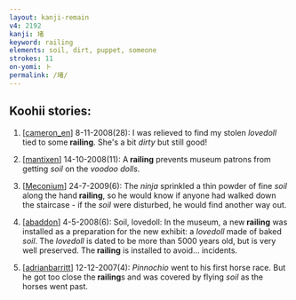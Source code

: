 ```yaml
---
layout: kanji-remain
v4: 2192
kanji: 堵
keyword: railing
elements: soil, dirt, puppet, someone
strokes: 11
on-yomi: ト
permalink: /堵/
---
```


## Koohii stories: 

1) [<a href="http://kanji.koohii.com/profile/cameron_en">cameron_en</a>] 8-11-2008(28): I was relieved to find my stolen <em>lovedoll</em> tied to some<strong> railing</strong>. She&#039;s a bit <em>dirty</em> but still good!

2) [<a href="http://kanji.koohii.com/profile/mantixen">mantixen</a>] 14-10-2008(11): A<strong> railing</strong> prevents museum patrons from getting <em>soil</em> on the <em>voodoo dolls</em>.

3) [<a href="http://kanji.koohii.com/profile/Meconium">Meconium</a>] 24-7-2009(6): The <em>ninja</em> sprinkled a thin powder of fine <em>soil</em> along the hand<strong> railing</strong>, so he would know if anyone had walked down the staircase - if the <em>soil</em> were disturbed, he would find another way out.

4) [<a href="http://kanji.koohii.com/profile/abaddon">abaddon</a>] 4-5-2008(6): Soil, lovedoll: In the museum, a new<strong> railing</strong> was installed as a preparation for the new exhibit: a <em>lovedoll</em> made of baked <em>soil</em>. The <em>lovedoll</em> is dated to be more than 5000 years old, but is very well preserved. The<strong> railing</strong> is installed to avoid... incidents.

5) [<a href="http://kanji.koohii.com/profile/adrianbarritt">adrianbarritt</a>] 12-12-2007(4): <em>Pinnochio</em> went to his first horse race. But he got too close the<strong> railing</strong>s and was covered by flying <em>soil</em> as the horses went past.


